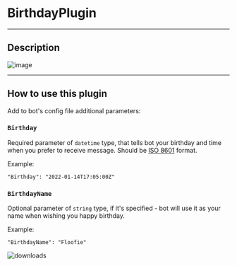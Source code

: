 # BirthdayPlugin

---

## Description
![image](https://user-images.githubusercontent.com/15903022/175820336-f3e4ca26-1df5-40ef-a16f-c3db71ded7ce.png)

---

## How to use this plugin

Add to bot's config file additional parameters:

### `Birthday`

Required parameter of `datetime` type, that tells bot your birthday and time when you prefer to receive message. Should be [ISO 8601](https://en.wikipedia.org/wiki/ISO_8601) format.

Example:

```
"Birthday": "2022-01-14T17:05:00Z" 
```

### `BirthdayName`

Optional parameter of `string` type, if it's specified - bot will use it as your name when wishing you happy birthday.

Example:

```
"BirthdayName": "Floofie"
```

![downloads](https://img.shields.io/github/downloads/Rudokhvist/BirthdayPlugin/total.svg?style=social)

